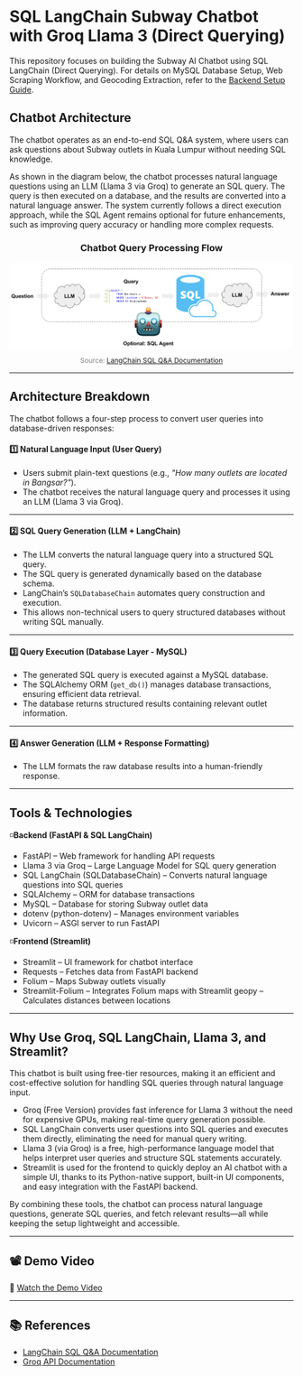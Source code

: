 # SQL LangChain Subway Chatbot with Groq Llama 3 (Direct Querying)

This repository focuses on building the Subway AI Chatbot using SQL LangChain (Direct Querying). For details on MySQL Database Setup, Web Scraping Workflow, and Geocoding Extraction, refer to the [Backend Setup Guide](https://github.com/FarihaAnis/subway-aichatbot/tree/master/backend).

## Chatbot Architecture
The chatbot operates as an end-to-end SQL Q&A system, where users can ask questions about Subway outlets in Kuala Lumpur without needing SQL knowledge.

As shown in the diagram below, the chatbot processes natural language questions using an LLM (Llama 3 via Groq) to generate an SQL query. The query is then executed on a database, and the results are converted into a natural language answer. The system currently follows a direct execution approach, while the SQL Agent remains optional for future enhancements, such as improving query accuracy or handling more complex requests.

<div align="center">
    <h3><b>Chatbot Query Processing Flow</b></h3>
    <img src="chatbot-workflow.png" alt="Chatbot Query Processing Flow">
    <p style="font-size: 12px; color: gray;">
        Source: <a href="https://python.langchain.com/docs/tutorials/sql_qa/#system-prompt" target="_blank">
        LangChain SQL Q&A Documentation</a>
    </p>
</div>


---

## Architecture Breakdown

The chatbot follows a four-step process to convert user queries into database-driven responses:

#### **1️⃣ Natural Language Input (User Query)**  
- Users submit plain-text questions (e.g., *"How many outlets are located in Bangsar?"*).  
- The chatbot receives the natural language query and processes it using an LLM (Llama 3 via Groq).

---

#### **2️⃣ SQL Query Generation (LLM + LangChain)**  
- The LLM converts the natural language query into a structured SQL query.  
- The SQL query is generated dynamically based on the database schema.  
- LangChain’s `SQLDatabaseChain` automates query construction and execution.  
- This allows non-technical users to query structured databases without writing SQL manually.

---

#### 3️⃣ **Query Execution (Database Layer - MySQL)**
- The generated SQL query is executed against a MySQL database.
- The SQLAlchemy ORM (`get_db()`) manages database transactions, ensuring efficient data retrieval.
- The database returns structured results containing relevant outlet information.

---

#### 4️⃣ **Answer Generation (LLM + Response Formatting)**
- The LLM formats the raw database results into a human-friendly response.

---

## Tools & Technologies
◽**Backend (FastAPI & SQL LangChain)**
- FastAPI – Web framework for handling API requests
- Llama 3 via Groq – Large Language Model for SQL query generation
- SQL LangChain (SQLDatabaseChain) – Converts natural language questions into SQL queries
- SQLAlchemy – ORM for database transactions
- MySQL – Database for storing Subway outlet data
- dotenv (python-dotenv) – Manages environment variables
- Uvicorn – ASGI server to run FastAPI
  
◽**Frontend (Streamlit)**
- Streamlit – UI framework for chatbot interface
- Requests – Fetches data from FastAPI backend
- Folium – Maps Subway outlets visually
- Streamlit-Folium – Integrates Folium maps with Streamlit
geopy – Calculates distances between locations

---

## Why Use Groq, SQL LangChain, Llama 3, and Streamlit?
This chatbot is built using free-tier resources, making it an efficient and cost-effective solution for handling SQL queries through natural language input.
- Groq (Free Version) provides fast inference for Llama 3 without the need for expensive GPUs, making real-time query generation possible.
- SQL LangChain converts user questions into SQL queries and executes them directly, eliminating the need for manual query writing.
- Llama 3 (via Groq) is a free, high-performance language model that helps interpret user queries and structure SQL statements accurately.
- Streamlit is used for the frontend to quickly deploy an AI chatbot with a simple UI, thanks to its Python-native support, built-in UI components, and easy integration with the FastAPI backend.
  
By combining these tools, the chatbot can process natural language questions, generate SQL queries, and fetch relevant results—all while keeping the setup lightweight and accessible.

---

## 📽️ Demo Video  

🎥 [Watch the Demo Video](https://github.com/user-attachments/assets/52ccacbd-c9e0-49d8-9843-d80bbebdf1de)

---

## 📚 References  

- [LangChain SQL Q&A Documentation](https://python.langchain.com/docs/tutorials/sql_qa/#system-prompt)  
- [Groq API Documentation](https://console.groq.com/docs/overview)  
